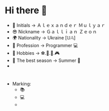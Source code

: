 # Hi there 👋
 
- 📜 Initials -> Ａｌｅｘａｎｄｅｒ  Ｍｕｌｙａｒ
- 😎 Nickname -> Ｇａｌｌｉａｎ  Ｚｅｏｎ
- 🌍 Nationality -> Ukraine [𝕌𝔸]
- 💼 Profession -> Programmer 💻
- 🎷 Hobbies -> ⚽.🏀.🎲.🎮
- 🌄 The best season -> Summer 🍃
- 
#  
- Marking:
  - 📚 
  - 💻
  - 

